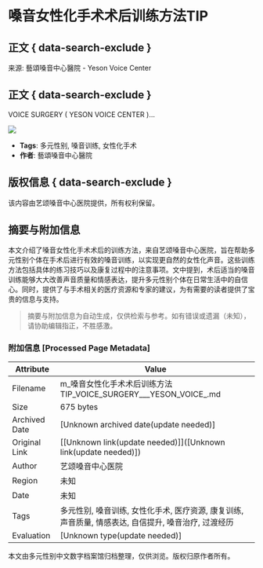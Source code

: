 # 嗓音女性化手术术后训练方法TIP

## 正文 { data-search-exclude }


来源: 藝頌嗓音中心醫院 - Yeson Voice Center

## 正文 { data-search-exclude }

VOICE SURGERY ( YESON VOICE CENTER )…

![](https://static.xx.fbcdn.net/rsrc.php/v4/yv/r/uZ3e1jYZKfj.png)

- **Tags**: 多元性别, 嗓音训练, 女性化手术
- **作者**: 藝頌嗓音中心醫院

## 版权信息 { data-search-exclude }

该内容由艺颂嗓音中心医院提供，所有权利保留。
<!-- tcd_original_link https://m.facebook.com/100057264348958/videos/%E5%97%93%E9%9F%B3%E5%A5%B3%E6%80%A7%E5%8C%96%E6%89%8B%E6%9C%AF%E6%9C%AF%E5%90%8E%E8%AE%AD%E7%BB%83%E6%96%B9%E6%B3%95tipvoice-surgery-yeson-voice-center-v-chatyesonvcline-yesonvoicee-m/498142372978276/ -->


## 摘要与附加信息

<!-- tcd_abstract -->
本文介绍了嗓音女性化手术术后的训练方法，来自艺颂嗓音中心医院，旨在帮助多元性别个体在手术后进行有效的嗓音训练，以实现更自然的女性化声音。这些训练方法包括具体的练习技巧以及康复过程中的注意事项。文中提到，术后适当的嗓音训练能够大大改善声音质量和情感表达，提升多元性别个体在日常生活中的自信心。同时，提供了与手术相关的医疗资源和专家的建议，为有需要的读者提供了宝贵的信息与支持。
<!-- tcd_abstract_end -->

> 摘要与附加信息为自动生成，仅供检索与参考。如有错误或遗漏（未知），请协助编辑指正，不胜感激。

### 附加信息 [Processed Page Metadata]

| Attribute       | Value                                  |
|-----------------|----------------------------------------|
| Filename        | m_嗓音女性化手术术后训练方法TIP_VOICE_SURGERY___YESON_VOICE_.md                             |
| Size            | 675 bytes                           |
| Archived Date   | [Unknown archived date(update needed)]                             |
| Original Link   | [[Unknown link(update needed)]]([Unknown link(update needed)])                       |
| Author          | 艺颂嗓音中心医院                               |
| Region          | 未知                               |
| Date            | 未知                                 |
| Tags            | 多元性别, 嗓音训练, 女性化手术, 医疗资源, 康复训练, 声音质量, 情感表达, 自信提升, 嗓音治疗, 过渡经历                                 |
| Evaluation            | [Unknown type(update needed)]                                 |
<!-- tcd_table_end -->

本文由多元性别中文数字档案馆归档整理，仅供浏览。版权归原作者所有。
